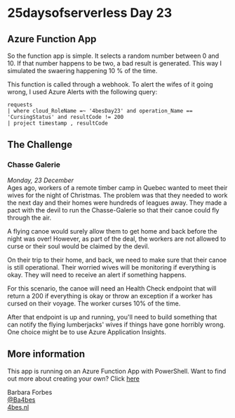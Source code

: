 # 25daysofserverless Day 23

## Azure Function App

So the function app is simple. It selects a random number between 0 and 10. If that number happens to be two, a bad result is generated. This way I simulated the swaering happening 10 % of the time.

This function is called through a webhook. To alert the wifes of it going wrong, I used Azure Alerts with the following query:
```
requests
| where cloud_RoleName =~ '4besDay23' and operation_Name == 'CursingStatus' and resultCode != 200
| project timestamp , resultCode
```

## The Challenge

### Chasse Galerie

*Monday, 23 December*  
Ages ago, workers of a remote timber camp in Quebec wanted to meet their wives for the night of Christmas. The problem was that they needed to work the next day and their homes were hundreds of leagues away. They made a pact with the devil to run the Chasse-Galerie so that their canoe could fly through the air.

A flying canoe would surely allow them to get home and back before the night was over! However, as part of the deal, the workers are not allowed to curse or their soul would be claimed by the devil.

On their trip to their home, and back, we need to make sure that their canoe is still operational. Their worried wives will be monitoring if everything is okay. They will need to receive an alert if something happens.

For this scenario, the canoe will need an Health Check endpoint that will return a 200 if everything is okay or throw an exception if a worker has cursed on their voyage. The worker curses 10% of the time.

After that endpoint is up and running, you'll need to build something that can notify the flying lumberjacks' wives if things have gone horribly wrong. One choice might be to use Azure Application Insights.

## More information

 This app is running on an Azure Function App with PowerShell. Want to find out more about creating your own? Click [here]('https://4bes.nl/MSIgnite')

Barbara Forbes  
[@Ba4bes](https://www.twitter.com/ba4bes)  
[4bes.nl](https://4bes.nl)
